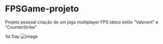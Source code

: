 # FPSGame-projeto
Projeto pessoal criação de um jogo multiplayer FPS tático estilo "Valorant" e "CounterStrike"

1st Day
![image](https://github.com/henriquemtn/FPSGame-projeto/assets/92762031/336dca3f-0f4b-461b-8543-a6099b693336)

